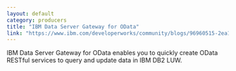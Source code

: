 ```yaml
---
layout: default
category: producers
title: "IBM Data Server Gateway for OData"
link: "https://www.ibm.com/developerworks/community/blogs/96960515-2ea1-4391-8170-b0515d08e4da/entry/IBM_Data_Server_Gateway_for_OData_Version_1_0_0"
---
```

IBM Data Server Gateway for OData enables you to quickly create OData RESTful services to query and update data in IBM DB2 LUW.